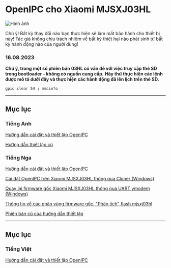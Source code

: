 # OpenIPC cho Xiaomi MJSXJ03HL 

![Hình ảnh](https://user-images.githubusercontent.com/88727968/222164240-66044bf1-16da-4ea2-af38-6fd3d3fb1b92.png)

Chú ý! Bất kỳ thay đổi nào bạn thực hiện sẽ làm mất bảo hành cho thiết bị này! Tác giả không chịu trách nhiệm về bất kỳ thiệt hại nào phát sinh từ bất kỳ hành động nào của người dùng!

### 16.08.2023

**Chú ý, trong một số phiên bản 03HL có vấn đề với việc truy cập thẻ SD trong bootloader - không có nguồn cung cấp.**
**Hãy thử thực hiện các lệnh được mô tả dưới đây và thực hiện các hành động đã lên lịch trên thẻ SD.**

```gpio clear 54 ; mmcinfo```

_______________
## Mục lục
### Tiếng Anh
[Hướng dẫn cài đặt và thiết lập OpenIPC](https://github.com/OpenIPC/device-mjsxj03hl/blob/master/Manual_en.md)

[Hướng dẫn thiết lập cũ](https://github.com/OpenIPC/device-mjsxj03hl/blob/master/old_setting_up_en.md)

### Tiếng Nga
[Hướng dẫn cài đặt và thiết lập OpenIPC](https://github.com/OpenIPC/device-mjsxj03hl/blob/master/Manual_ru.md)

[Cài đặt OpenIPC trên Xiaomi MJSXJ03HL thông qua Cloner (Windows)](https://github.com/OpenIPC/device-mjsxj03hl/blob/master/usb-cloner-manual-mjsxj03hl.md)

[Quay lại firmware gốc Xiaomi MJSXJ03HL thông qua UART ymodem (Windows)](https://github.com/OpenIPC/device-mjsxj03hl/blob/master/stock-firmware-via-uart.md)

[Thông tin về các phân vùng firmware gốc. "Phân tích" flash mjsxj03hl](https://github.com/OpenIPC/device-mjsxj03hl/blob/master/FwPatch_.ru.md)

[Phiên bản cũ của hướng dẫn thiết lập](https://github.com/OpenIPC/device-mjsxj03hl/blob/master/old_setting_up_ru.md)

_______________
## Mục lục
### Tiếng Việt
[Hướng dẫn cài đặt và thiết lập OpenIPC](./device-mjsxj03hl/blob/master/Manual_vi.md)
